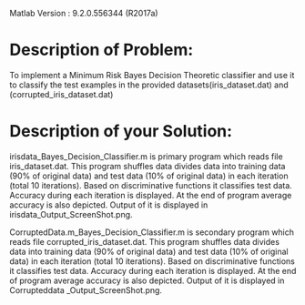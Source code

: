 
Matlab Version : 9.2.0.556344 (R2017a)

# Description of Problem: 
To implement a Minimum Risk Bayes Decision Theoretic classifier and use it to classify the test examples in the provided datasets(iris_dataset.dat) and (corrupted_iris_dataset.dat)

# Description of your Solution: 
irisdata_Bayes_Decision_Classifier.m is primary program which reads file iris_dataset.dat. This program shuffles data divides data into training data (90% of original data) and test data (10% of original data) in each iteration (total 10 iterations). Based on discriminative functions it classifies test data. Accuracy during each iteration is displayed. At the end of program average accuracy is also depicted. Output of it is displayed in irisdata_Output_ScreenShot.png.

CorruptedData.m_Bayes_Decision_Classifier.m is secondary program which reads file corrupted_iris_dataset.dat. This program shuffles data divides data into training data (90% of original data) and test data (10% of original data) in each iteration (total 10 iterations). Based on discriminative functions it classifies test data. Accuracy during each iteration is displayed. At the end of program average accuracy is also depicted. Output of it is displayed in Corrupteddata _Output_ScreenShot.png.

